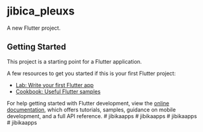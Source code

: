 # jibica_pleuxs

A new Flutter project.

## Getting Started

This project is a starting point for a Flutter application.

A few resources to get you started if this is your first Flutter project:

- [Lab: Write your first Flutter app](https://docs.flutter.dev/get-started/codelab)
- [Cookbook: Useful Flutter samples](https://docs.flutter.dev/cookbook)

For help getting started with Flutter development, view the
[online documentation](https://docs.flutter.dev/), which offers tutorials,
samples, guidance on mobile development, and a full API reference.
#   j i b i k a a p p s  
 #   j i b i k a a p p s  
 #   j i b i k a a p p s  
 #   j i b i k a a p p s  
 